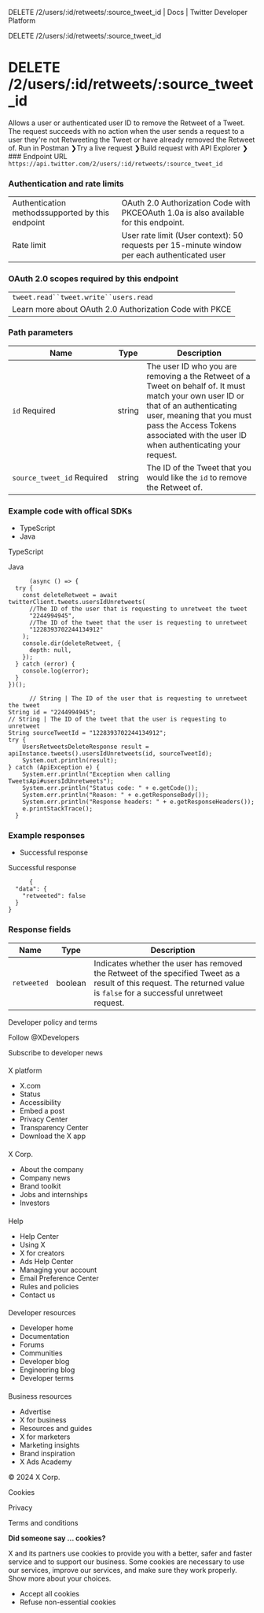
DELETE /2/users/:id/retweets/:source\_tweet\_id | Docs | Twitter Developer Platform 

DELETE /2/users/:id/retweets/:source\_tweet\_id

 DELETE /2/users/:id/retweets/:source\_tweet\_id
===============================================
Allows a user or authenticated user ID to remove the Retweet of a Tweet.  
The request succeeds with no action when the user sends a request to a user they're not Retweeting the Tweet or have already removed the Retweet of.
Run in Postman ❯Try a live request ❯Build request with API Explorer ❯### Endpoint URL
`https://api.twitter.com/2/users/:id/retweets/:source_tweet_id`  
### Authentication and rate limits

|  |  |
| --- | --- |
| Authentication methodssupported by this endpoint | OAuth 2.0 Authorization Code with PKCEOAuth 1.0a is also available for this endpoint. |
| Rate limit | User rate limit (User context): 50 requests per 15-minute window per each authenticated user |
### OAuth 2.0 scopes required by this endpoint

|  |
| --- |
| `tweet.read``tweet.write``users.read` |
| Learn more about OAuth 2.0 Authorization Code with PKCE |
### Path parameters

| Name | Type | Description |
| --- | --- | --- |
| `id` Required  | string | The user ID who you are removing a the Retweet of a Tweet on behalf of. It must match your own user ID or that of an authenticating user, meaning that you must pass the Access Tokens associated with the user ID when authenticating your request. |
| `source_tweet_id` Required  | string | The ID of the Tweet that you would like the `id` to remove the Retweet of. |

### Example code with offical SDKs

* TypeScript
* Java

 TypeScript

 Java

```
      (async () => {
  try {
    const deleteRetweet = await twitterClient.tweets.usersIdUnretweets(
      //The ID of the user that is requesting to unretweet the tweet
      "2244994945",
      //The ID of the tweet that the user is requesting to unretweet
      "1228393702244134912"
    );
    console.dir(deleteRetweet, {
      depth: null,
    });
  } catch (error) {
    console.log(error);
  }
})();

```

```
      // String | The ID of the user that is requesting to unretweet the tweet
String id = "2244994945";
// String | The ID of the tweet that the user is requesting to unretweet
String sourceTweetId = "1228393702244134912";
try {  
    UsersRetweetsDeleteResponse result = apiInstance.tweets().usersIdUnretweets(id, sourceTweetId);
    System.out.println(result);
} catch (ApiException e) {
    System.err.println("Exception when calling TweetsApi#usersIdUnretweets");
    System.err.println("Status code: " + e.getCode());
    System.err.println("Reason: " + e.getResponseBody());
    System.err.println("Response headers: " + e.getResponseHeaders());
    e.printStackTrace();
  }

```

### Example responses

* Successful response

 Successful response

```
      {
  "data": {
    "retweeted": false
  }
}
```

### Response fields

| Name | Type | Description |
| --- | --- | --- |
| `retweeted` | boolean | Indicates whether the user has removed the Retweet of the specified Tweet as a result of this request. The returned value is `false` for a successful unretweet request. |

Developer policy and terms

Follow @XDevelopers

Subscribe to developer news

#### 
 X platform

* X.com
* Status
* Accessibility
* Embed a post
* Privacy Center
* Transparency Center
* Download the X app

#### 
 X Corp.

* About the company
* Company news
* Brand toolkit
* Jobs and internships
* Investors

#### 
 Help

* Help Center
* Using X
* X for creators
* Ads Help Center
* Managing your account
* Email Preference Center
* Rules and policies
* Contact us

#### 
 Developer resources

* Developer home
* Documentation
* Forums
* Communities
* Developer blog
* Engineering blog
* Developer terms

#### 
 Business resources

* Advertise
* X for business
* Resources and guides
* X for marketers
* Marketing insights
* Brand inspiration
* X Ads Academy

 © 2024 X Corp.

Cookies

Privacy

Terms and conditions

**Did someone say … cookies?**  

 X and its partners use cookies to provide you with a better, safer and
 faster service and to support our business. Some cookies are necessary to use
 our services, improve our services, and make sure they work properly.
 Show more about your choices.

* Accept all cookies
* Refuse non-essential cookies